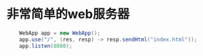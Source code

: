 # 非常简单的web服务器

```java
    WebApp app = new WebApp();
    app.use("/", (res, resp) -> resp.sendHtml("index.html"));
    app.listen(8080);
```
